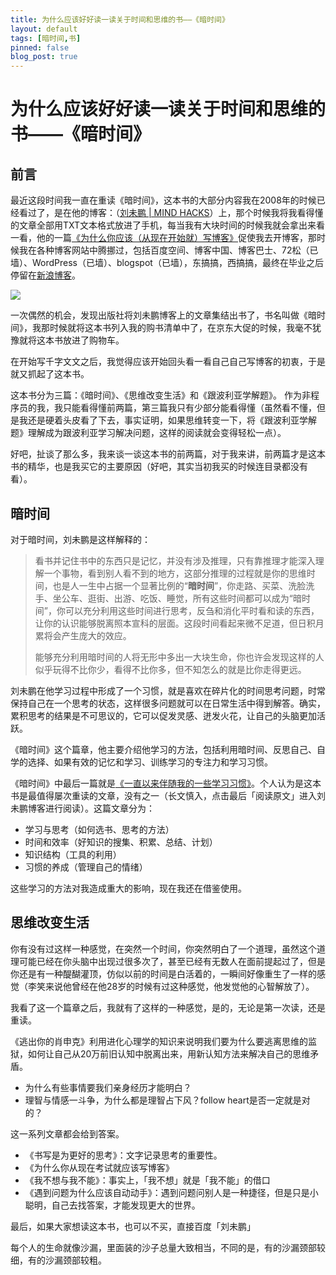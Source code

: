 ```yaml
---
title: 为什么应该好好读一读关于时间和思维的书——《暗时间》
layout: default
tags: [暗时间,书]
pinned: false
blog_post: true
---
```




# 为什么应该好好读一读关于时间和思维的书——《暗时间》

## 前言

最近这段时间我一直在重读《暗时间》，这本书的大部分内容我在2008年的时候已经看过了，是在他的博客：（[刘未鹏 | MIND HACKS](http://mindhacks.cn/)）上，那个时候我将我看得懂的文章全部用TXT文本格式放进了手机，每当我有大块时间的时候我就会拿出来看一看，他的一篇[《为什么你应该（从现在开始就）写博客》](http://mindhacks.cn/2009/02/15/why-you-should-start-blogging-now/)促使我去开博客，那时候我在各种博客网站中腾挪过，包括百度空间、博客中国、博客巴士、72松（已墙）、WordPress（已墙）、blogspot（已墙），东搞搞，西搞搞，最终在毕业之后停留在[新浪博客](http://blog.sina.com.cn/cnfeat)。

![](http://cnfeat.qiniudn.com/bd25233dbd76cb8e9ad161b032d803c4ed9d710a7051-v0xxZU.jpg)

一次偶然的机会，发现出版社将刘未鹏博客上的文章集结出书了，书名叫做《暗时间》，我那时候就将这本书列入我的购书清单中了，在京东大促的时候，我毫不犹豫就将这本书放进了购物车。

在开始写千字文文之后，我觉得应该开始回头看一看自己自己写博客的初衷，于是就又抓起了这本书。

这本书分为三篇：《暗时间》、《思维改变生活》和《跟波利亚学解题》。
作为非程序员的我，我只能看得懂前两篇，第三篇我只有少部分能看得懂（虽然看不懂，但是我还是硬着头皮看了下去，事实证明，如果思维转变一下，将《跟波利亚学解题》理解成为跟波利亚学习解决问题，这样的阅读就会变得轻松一点）。

好吧，扯谈了那么多，我来谈一谈这本书的前两篇，对于我来讲，前两篇才是这本书的精华，也是我买它的主要原因（好吧，其实当初我买的时候连目录都没有看）。

## 暗时间

对于暗时间，刘未鹏是这样解释的：

> 看书并记住书中的东西只是记忆，并没有涉及推理，只有靠推理才能深入理解一个事物，看到别人看不到的地方，这部分推理的过程就是你的思维时间，也是人一生中占据一个显著比例的“**暗时间**”，你走路、买菜、洗脸洗手、坐公车、逛街、出游、吃饭、睡觉，所有这些时间都可以成为“暗时间”，你可以充分利用这些时间进行思考，反刍和消化平时看和读的东西，让你的认识能够脱离照本宣科的层面。这段时间看起来微不足道，但日积月累将会产生庞大的效应。
> 
> 能够充分利用暗时间的人将无形中多出一大块生命，你也许会发现这样的人似乎玩得不比你少，看得不比你多，但不知怎么的就是比你走得更远。

刘未鹏在他学习过程中形成了一个习惯，就是喜欢在碎片化的时间思考问题，时常保持自己在一个思考的状态，这样很多问题就可以在日常生活中得到解答。确实，累积思考的结果是不可思议的，它可以促发灵感、迸发火花，让自己的头脑更加活跃。

《暗时间》这个篇章，他主要介绍他学习的方法，包括利用暗时间、反思自己、自学的选择、如果有效的记忆和学习、训练学习的专注力和学习习惯。

《暗时间》中最后一篇就是[《一直以来伴随我的一些学习习惯》](http://mindhacks.cn/2008/07/08/learning-habits-part1/)。个人认为是这本书是最值得屡次重读的文章，没有之一（长文慎入，点击最后「阅读原文」进入刘未鹏博客进行阅读）。这篇文章分为：

- 学习与思考（如何选书、思考的方法）
- 时间和效率（好知识的搜集、积累、总结、计划）
- 知识结构（工具的利用）
- 习惯的养成（管理自己的情绪）

这些学习的方法对我造成重大的影响，现在我还在借鉴使用。

## 思维改变生活

你有没有过这样一种感觉，在突然一个时间，你突然明白了一个道理，虽然这个道理可能已经在你头脑中出现过很多次了，甚至已经有无数人在面前提起过了，但是你还是有一种醍醐灌顶，仿似以前的时间是白活着的，一瞬间好像重生了一样的感觉（李笑来说他曾经在他28岁的时候有过这种感觉，他发觉他的心智解放了）。

我看了这一个篇章之后，我就有了这样的一种感觉，是的，无论是第一次读，还是重读。

《逃出你的肖申克》利用进化心理学的知识来说明我们要为什么要逃离思维的监狱，如何让自己从20万前旧认知中脱离出来，用新认知方法来解决自己的思维矛盾。

- 为什么有些事情要我们亲身经历才能明白？
- 理智与情感一斗争，为什么都是理智占下风？follow heart是否一定就是对的？

这一系列文章都会给到答案。

- 《书写是为更好的思考》：文字记录思考的重要性。
- 《为什么你从现在考试就应该写博客》
- 《我不想与我不能》：事实上，「我不想」就是「我不能」的借口
- 《遇到问题为什么应该自动动手》：遇到问题问别人是一种捷径，但是只是小聪明，自己去找答案，才能发现更大的世界。

最后，如果大家想读这本书，也可以不买，直接百度「刘未鹏」

每个人的生命就像沙漏，里面装的沙子总量大致相当，不同的是，有的沙漏颈部较细，有的沙漏颈部较粗。


